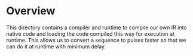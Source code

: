 # Overview

This directory contains a compiler and runtime to compile our own IR
into native code and loading the code compiled this way for execution at runtime.
This allows us to convert a sequence to pulses faster so that we can do it at runtime
with minimum delay.
